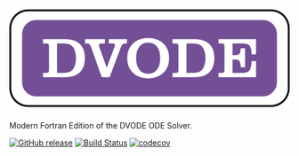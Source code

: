 ![dvode](media/logo.png)
============

Modern Fortran Edition of the DVODE ODE Solver.

[![GitHub release](https://img.shields.io/github/release/jacobwilliams/dvode.svg?style=plastic)](https://github.com/jacobwilliams/dvode/releases/latest)
[![Build Status](https://github.com/jacobwilliams/dvode/actions/workflows/CI.yml/badge.svg)](https://github.com/jacobwilliams/dvode/actions)
[![codecov](https://codecov.io/gh/jacobwilliams/dvode/branch/master/graph/badge.svg?token=BHtd51oUTE)](https://codecov.io/gh/jacobwilliams/dvode)


